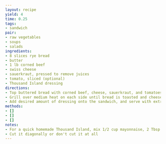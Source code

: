```yaml
---
layout: recipe
yield: 4
time: 0.25
tags:
- sandwich
pair:
- raw vegetables
- soups
- salads
ingredients:
- 8 slices rye bread
- butter
- 1 lb corned beef
- swiss cheese
- sauerkraut, pressed to remove juices
- tomato, sliced (optional)
- Thousand Island dressing
directions:
- Top buttered bread with corned beef, cheese, sauerkraut, and tomatoes
- Grill over medium heat on each side until bread is toasted and cheese is melted
- Add desired amount of dressing onto the sandwich, and serve with extra dressing on the side for dipping
methods:
- []
- []
- []
notes:
- For a quick homemade Thousand Island, mix 1/2 cup mayonnaise, 2 Tbsp ketchup, 2 Tbsp sweet relish, 1/4 tsp onion powder, and a dash of Worcestershire sauce
- Cut it diagonally or don't cut it at all
---
```

